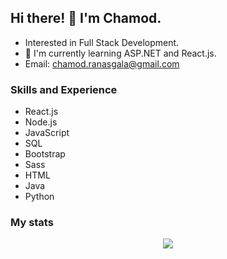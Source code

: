 ## Hi there! 👋 I'm Chamod.

* Interested in Full Stack Development. <br>
* 🌱 I'm currently learning ASP.NET and React.js.
* Email: chamod.ranasgala@gmail.com

### Skills and Experience

- React.js
- Node.js
- JavaScript
- SQL
- Bootstrap
- Sass
- HTML
- Java
- Python

### My stats

<!-- ![GitHub Stats](https://github-readme-stats.vercel.app/api?username=chamodranasgala&theme=great-gatsby) <br> -->
<!-- <img align="center" src="https://github-readme-stats.vercel.app/api/top-langs/?username=chamodranasgala&&exclude_reo=chamodranasgala&layout=compact&theme=great-gatsby" alt="languages"/> <br><br> -->

<p align="center">
  <img src="https://skillicons.dev/icons?i=html,css,js,bootstrap,jquery,java,nodejs,mongodb,react,php,laravel,git,eclipse,androidstudio,vscode"/>
</p>
